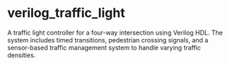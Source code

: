 # verilog_traffic_light
A traffic light controller for a four-way intersection using Verilog HDL. The system includes timed transitions, pedestrian crossing signals, and a sensor-based traffic management system to handle varying traffic densities.
